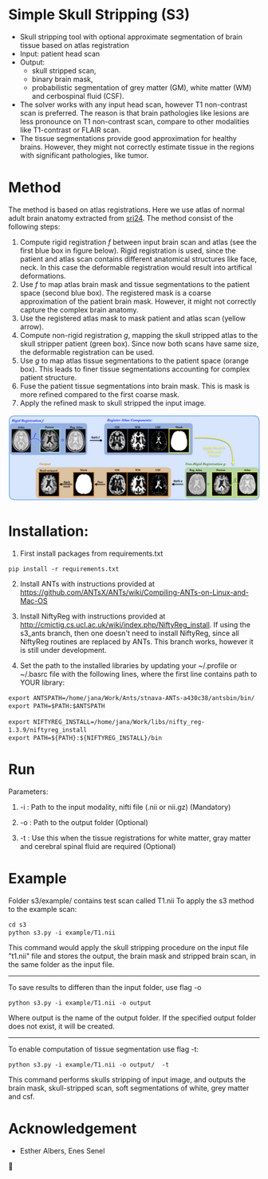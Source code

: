 # Simple Skull Stripping (S3) 
 * Skull stripping tool with optional approximate segmentation of brain tissue based on atlas registration
 * Input: patient head scan
 * Output:
   * skull stripped scan, 
   * binary brain mask, 
   * probabilistic segmentation of grey matter (GM), white matter (WM) and cerbospinal fluid (CSF).
 * The solver works with any input head scan, however T1 non-contrast scan is preferred. The reason is that brain pathologies like lesions are less pronounce on T1 non-contrast scan, compare to other modalities like T1-contrast or FLAIR scan.
 * The tissue segmentations provide good approximation for healthy brains. However, they might not correctly estimate tissue in the regions with significant pathologies, like tumor.

# Method
The method is based on atlas registrations. Here we use atlas of normal adult brain anatomy extracted from [sri24](https://www.nitrc.org/projects/sri24/). The method consist of the following steps:

1. Compute rigid registration *f* between input brain scan and atlas (see the first blue box in figure below). Rigid registration is used, since the patient and atlas scan contains different anatomical structures like face, neck. In this case the deformable registration would result into artifical deformations.
2. Use *f* to map atlas brain mask and tissue segmentations to the patient space (second blue box). The registered mask is a coarse approximation of the patient brain mask. However, it might not correctly capture the complex brain anatomy. 
3. Use the registered atlas mask to mask patient and atlas scan (yellow arrow).
4. Compute non-rigid registration *g*, mapping the skull stripped atlas to the skull stripper patient (green box). Since now both scans have same size, the deformable registration can be used.  
5. Use *g* to map atlas tissue segmentations to the patient space (orange box). This leads to finer tissue segmentations accounting for complex patient structure.
6. Fuse the patient tissue segmentations into brain mask. This is mask is more refined compared to the first coarse mask.
7. Apply the refined mask to skull stripped the input image.


![alt text](src/pipeline.png) 

# Installation:

1) First install packages from requirements.txt

```
pip install -r requirements.txt
```

2) Install ANTs with instructions provided at https://github.com/ANTsX/ANTs/wiki/Compiling-ANTs-on-Linux-and-Mac-OS

3) Install NiftyReg with instructions provided at http://cmictig.cs.ucl.ac.uk/wiki/index.php/NiftyReg_install. If using the s3_ants branch, then one doesn't need to install NiftyReg, since all NiftyReg routines are replaced by ANTs. This branch works, however it is still under development.

4) Set the path to the installed libraries by updating your ~/.profile or ~/.basrc file with the following lines, where the first line contains path to YOUR library:
```
export ANTSPATH=/home/jana/Work/Ants/stnava-ANTs-a430c38/antsbin/bin/
export PATH=$PATH:$ANTSPATH

export NIFTYREG_INSTALL=/home/jana/Work/libs/nifty_reg-1.3.9/niftyreg_install
export PATH=${PATH}:${NIFTYREG_INSTALL}/bin
```

# Run

Parameters:

1) -i : Path to the input modality, nifti file (.nii or nii.gz) (Mandatory)

2) -o : Path to the output folder (Optional)

3) -t : Use this when the tissue registrations for white matter, gray matter and cerebral spinal fluid are required (Optional)

# Example 
Folder s3/example/ contains test scan called T1.nii To apply the s3 method to the example scan:
```
cd s3
python s3.py -i example/T1.nii
```
This command would apply the skull stripping procedure on the input file "t1.nii" file and stores the output, the brain mask and stripped brain scan, in the same folder as the input file. 

----------------------------------------------------------
To save results to differen than the input folder, use flag -o
```
python s3.py -i example/T1.nii -o output 
```
Where output is the name of the output folder. If the specified output folder does not exist, it will be created.

----------------------------------------------------------

To enable computation of tissue segmentation use flag -t:
```
python s3.py -i example/T1.nii -o output/  -t 
```
This command performs skulls stripping of input image, and outputs the brain mask, skull-stripped scan, soft segmentations of white, grey matter and csf.


# Acknowledgement
* Esther Albers, Enes Senel

:panda_face:

